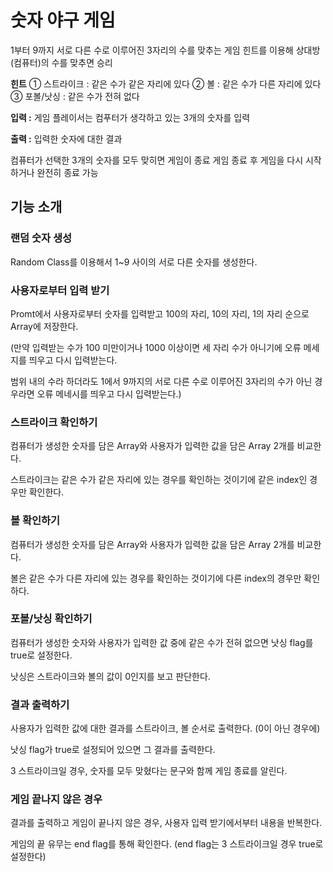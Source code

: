# 숫자 야구 게임
1부터 9까지 서로 다른 수로 이루어진 3자리의 수를 맞추는 게임
힌트를 이용해 상대방(컴퓨터)의 수를 맞추면 승리

**힌트**
① 스트라이크 : 같은 수가 같은 자리에 있다
② 볼 : 같은 수가 다른 자리에 있다
③ 포볼/낫싱 : 같은 수가 전혀 없다

**입력 :** 게임 플레이서는 컴푸터가 생각하고 있는 3개의 숫자를 입력

**출력 :** 입력한 숫자에 대한 결과

컴퓨터가 선택한 3개의 숫자를 모두 맞히면 게임이 종료
게임 종료 후 게임을 다시 시작하거나 완전히 종료 가능

## 기능 소개
### 랜덤 숫자 생성
Random Class를 이용해서 1~9 사이의 서로 다른 숫자를 생성한다.

### 사용자로부터 입력 받기
Promt에서 사용자로부터 숫자를 입력받고 100의 자리, 10의 자리, 1의 자리 순으로 Array에 저장한다.

(만약 입력받는 수가 100 미만이거나 1000 이상이면 세 자리 수가 아니기에 오류 메세지를 띄우고 다시 입력받는다.

범위 내의 수라 하더라도 1에서 9까지의 서로 다른 수로 이루어진 3자리의 수가 아닌 경우라면 오류 메네시를 띄우고 다시 입력받는다.)

### 스트라이크 확인하기
컴퓨터가 생성한 숫자를 담은 Array와 사용자가 입력한 값을 담은 Array 2개를 비교한다.

스트라이크는 같은 수가 같은 자리에 있는 경우를 확인하는 것이기에 같은 index인 경우만 확인한다.

### 볼 확인하기
컴퓨터가 생성한 숫자를 담은 Array와 사용자가 입력한 값을 담은 Array 2개를 비교한다.

볼은 같은 수가 다른 자리에 있는 경우를 확인하는 것이기에 다른 index의 경우만 확인하다.

### 포볼/낫싱 확인하기
컴퓨터가 생성한 숫자와 사용자가 입력한 값 중에 같은 수가 전혀 없으면 낫싱 flag를 true로 설정한다.

낫싱은 스트라이크와 볼의 값이 0인지를 보고 판단한다.

### 결과 출력하기
사용자가 입력한 값에 대한 결과를 스트라이크, 볼 순서로 출력한다. (0이 아닌 경우에)

낫싱 flag가 true로 설정되어 있으면 그 결과를 출력한다.

3 스트라이크일 경우, 숫자를 모두 맞혔다는 문구와 함께 게임 종료를 알린다.

### 게임 끝나지 않은 경우 
결과를 출력하고 게임이 끝나지 않은 경우, 사용자 입력 받기에서부터 내용을 반복한다.

게임의 끝 유무는 end flag를 통해 확인한다. (end flag는 3 스트라이크일 경우 true로 설정한다)

